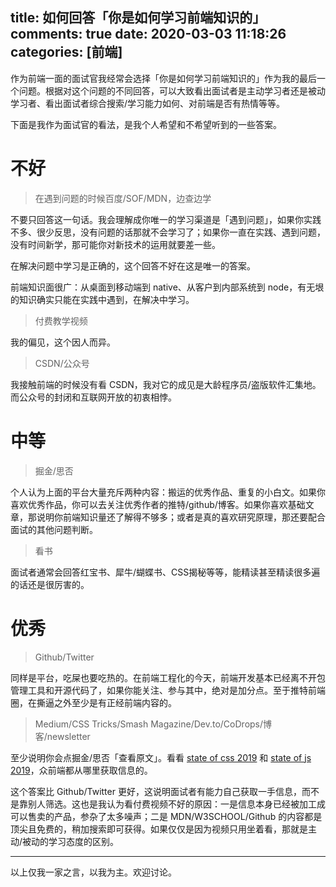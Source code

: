 title: 如何回答「你是如何学习前端知识的」
comments: true
date: 2020-03-03 11:18:26
categories: [前端]
---
作为前端一面的面试官我经常会选择「你是如何学习前端知识的」作为我的最后一个问题。根据对这个问题的不同回答，可以大致看出面试者是主动学习者还是被动学习者、看出面试者综合搜索/学习能力如何、对前端是否有热情等等。

下面是我作为面试官的看法，是我个人希望和不希望听到的一些答案。

# 不好
> 在遇到问题的时候百度/SOF/MDN，边查边学

不要只回答这一句话。我会理解成你唯一的学习渠道是「遇到问题」，如果你实践不多、很少反思，没有问题的话那就不会学习了；如果你一直在实践、遇到问题，没有时间新学，那可能你对新技术的运用就要差一些。

在解决问题中学习是正确的，这个回答不好在这是唯一的答案。

前端知识面很广：从桌面到移动端到 native、从客户到内部系统到 node，有无垠的知识确实只能在实践中遇到，在解决中学习。

> 付费教学视频

我的偏见，这个因人而异。

> CSDN/公众号

我接触前端的时候没有看 CSDN，我对它的成见是大龄程序员/盗版软件汇集地。而公众号的封闭和互联网开放的初衷相悖。

# 中等
> 掘金/思否

个人认为上面的平台大量充斥两种内容：搬运的优秀作品、重复的小白文。如果你喜欢优秀作品，你可以去关注优秀作者的推特/github/博客。如果你喜欢基础文章，那说明你前端知识量还了解得不够多；或者是真的喜欢研究原理，那还要配合面试的其他问题判断。

> 看书

面试者通常会回答红宝书、犀牛/蝴蝶书、CSS揭秘等等，能精读甚至精读很多遍的话还是很厉害的。

# 优秀
> Github/Twitter

同样是平台，吃屎也要吃热的。在前端工程化的今天，前端开发基本已经离不开包管理工具和开源代码了，如果你能关注、参与其中，绝对是加分点。至于推特前端圈，在撕逼之外至少是有正经前端内容的。

> Medium/CSS Tricks/Smash Magazine/Dev.to/CoDrops/博客/newsletter

至少说明你会点掘金/思否「查看原文」。看看 [state of css 2019](https://2019.stateofcss.com/resources/) 和 [state of js 2019](https://2019.stateofjs.com/resources/)，众前端都从哪里获取信息的。

这个答案比 Github/Twitter 更好，这说明面试者有能力自己获取一手信息，而不是靠别人筛选。这也是我认为看付费视频不好的原因：一是信息本身已经被加工成可以售卖的产品，参杂了太多噪声；二是 MDN/W3SCHOOL/Github 的内容都是顶尖且免费的，稍加搜索即可获得。如果仅仅是因为视频只用坐着看，那就是主动/被动的学习态度的区别。

---

以上仅我一家之言，以我为主。欢迎讨论。
